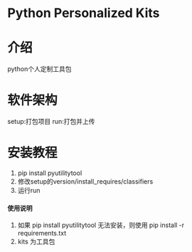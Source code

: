 # Python Personalized Kits

# 介绍
python个人定制工具包

# 软件架构
setup:打包项目
run:打包并上传

# 安装教程
1. pip install pyutilitytool
2. 修改setup的version/install_requires/classifiers
3. 运行run

#### 使用说明
1.  如果 pip install pyutilitytool 无法安装，则使用 pip install -r requirements.txt
2.  kits 为工具包
